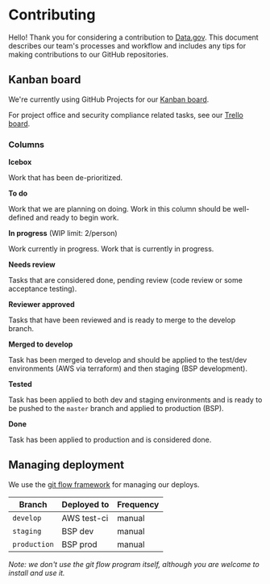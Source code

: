 # Contributing

Hello! Thank you for considering a contribution to [Data.gov](https://www.data.gov/). This document describes our team's processes and workflow and includes any tips for making contributions to our GitHub repositories.


## Kanban board

We're currently using GitHub Projects for our [Kanban
board](https://github.com/GSA/datagov-deploy/projects/8).

For project office and security compliance related tasks, see our [Trello board](https://trello.com/b/cTl4qRBr/datagov-team-planning).

### Columns

**Icebox**

Work that has been de-prioritized.


**To do**

Work that we are planning on doing. Work in this column should be well-defined
and ready to begin work.

**In progress** (WIP limit: 2/person)

Work currently in progress. Work that is currently in progress.

**Needs review**

Tasks that are considered done, pending review (code review or some acceptance
testing).

**Reviewer approved**

Tasks that have been reviewed and is ready to merge to the develop branch.


**Merged to develop**

Task has been merged to develop and should be applied to the test/dev environments
(AWS via terraform) and then staging (BSP development).

**Tested**

Task has been applied to both dev and staging environments and is ready to be
pushed to the `master` branch and applied to production (BSP).

**Done**

Task has been applied to production and is considered done.


## Managing deployment

We use the [git flow framework](https://danielkummer.github.io/git-flow-cheatsheet/) for managing our deploys.

Branch | Deployed to | Frequency
------ | ----------- | ---------
`develop` | AWS test-ci | manual
`staging` | BSP dev | manual
`production` | BSP prod | manual


_Note: we don't use the git flow program itself, although you are welcome to
install and use it._